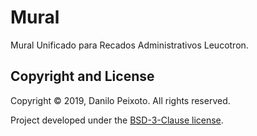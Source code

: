 # Mural
Mural Unificado para Recados Administrativos Leucotron.

Copyright and License
---------------------
Copyright &copy; 2019, Danilo Peixoto. All rights reserved.

Project developed under the [BSD-3-Clause license](LICENSE).